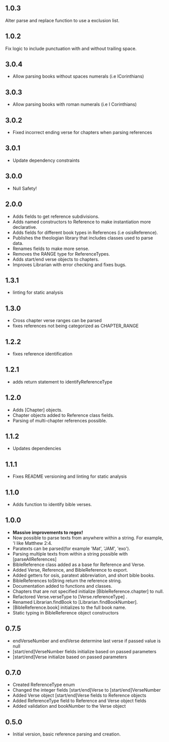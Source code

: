 ## 1.0.3
Alter parse and replace function to use a exclusion list.

## 1.0.2
Fix logic to include punctuation with and without trailing space. 

## 3.0.4
- Allow parsing books without spaces numerals (i.e ICorinthians)

## 3.0.3
- Allow parsing books with roman numerals (i.e I Corinthians)

## 3.0.2
- Fixed incorrect ending verse for chapters when parsing references

## 3.0.1
- Update dependency constraints

## 3.0.0
- Null Safety!

## 2.0.0
- Adds fields to get reference subdivisions.
- Adds named constructors to Reference to make instantiation more declarative.
- Adds fields for different book types in References (i.e osisReference).
- Publishes the theologian library that includes classes used to parse data.
- Renames fields to make more sense.
- Removes the RANGE type for ReferenceTypes.
- Adds start/end verse objects to chapters.
- Improves Librarian with error checking and fixes bugs.

## 1.3.1
- linting for static analysis

## 1.3.0
- Cross chapter verse ranges can be parsed
- fixes references not being categorized as CHAPTER_RANGE

## 1.2.2
- fixes reference identification

## 1.2.1
- adds return statement to identifyReferenceType

## 1.2.0
- Adds [Chapter] objects.
- Chapter objects added to Reference class fields.
- Parsing of multi-chapter references possible.

## 1.1.2
- Updates dependencies

## 1.1.1
- Fixes README versioning and linting for static analysis

## 1.1.0
- Adds function to identify bible verses.

## 1.0.0
- **Massive improvements to regex!** 
- Now possible to parse texts from anywhere within a string. For example, 'I like Matthew 2:4.
- Paratexts can be parsed(for example 'Mat', 'JAM', 'exo').
- Parsing multiple texts from within a string possible with [parseAllReferences]
- BibleReference class added as a base for Reference and Verse.
- Added Verse, Reference, and BibleReference to export.
- Added getters for osis, paratext abbreviation, and short bible books.
- BibleReferences toString return the reference string.
- Documentation added to functions and classes.
- Chapters that are not specified initialize [BibleReference.chapter] to null.
- Refactored Verse.verseType to [Verse.referenceType] .
- Renamed Librarian.findBook to [Librarian.findBookNumber].
- [BibleReference.book] initializes to the full book name.
- Static typing in BibleReference object constructors

## 0.7.5
- endVerseNumber and endVerse determine last verse if passed value is null
- [start/end]VerseNumber fields initialize based on passed parameters
- [start/end]Verse initialize based on passed parameters

## 0.7.0
- Created ReferenceType enum
- Changed the integer fields [start/end]Verse to [start/end]VerseNumber
- Added Verse object [start/end]Verse fields to Reference objects
- Added ReferenceType field to Reference and Verse object fields
- Added validation and bookNumber to the Verse object

## 0.5.0
- Initial version, basic reference parsing and creation.

